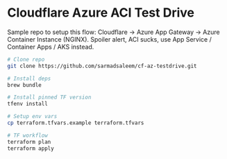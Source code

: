 # Cloudflare Azure ACI Test Drive

Sample repo to setup this flow: Cloudflare -> Azure App Gateway -> Azure Container Instance (NGINX). Spoiler alert, ACI sucks, use App Service / Container Apps / AKS instead.

```bash
# Clone repo
git clone https://github.com/sarmadsaleem/cf-az-testdrive.git

# Install deps
brew bundle

# Install pinned TF version
tfenv install

# Setup env vars
cp terraform.tfvars.example terraform.tfvars

# TF workflow
terraform plan
terraform apply
```
